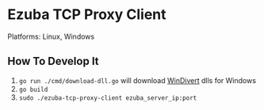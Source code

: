 # Ezuba TCP Proxy Client

Platforms: Linux, Windows

## How To Develop It

1. `go run ./cmd/download-dll.go` will download [WinDivert] dlls for Windows
2. `go build`
3. `sudo ./ezuba-tcp-proxy-client ezuba_server_ip:port`

[WinDivert]: https://reqrypt.org/windivert.html
